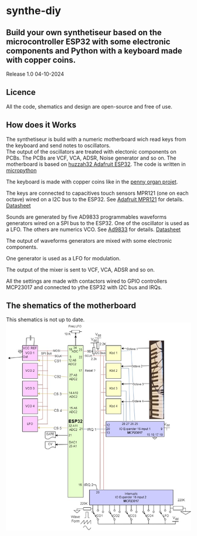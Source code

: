 # synthe-diy
<h2>Build your own synthetiseur based on the microcontroller ESP32 with some electronic components and Python with a keyboard made with copper coins.</h2>

Release 1.0 04-10-2024

<h2>Licence</h1>
All the code, shematics and design are open-source and free of use.

<h2>How does it Works</h2>

The synthetiseur is build with a numeric motherboard wich read keys from the keyboard and send notes to oscillators.<br/>
The output of the oscillators are treated with electonic components on PCBs. The PCBs are VCF, VCA, ADSR, Noise generator and so on.
The motherboard is based on <a href="https://www.adafruit.com/product/3405" target="_blank">huzzah32 Adafruit ESP32</a>.
The code is written in <a href="https://docs.micropython.org/en/latest/esp32/quickref.html#" target="_blank">micropython</a>

The keyboard is made with copper coins like in the <a href="https://arduino103.blogspot.com/2019/10/python-organ-creer-un-orgue.html" target="_blank">penny organ projet</a>.

The keys are connected to capacitives touch sensors MPR121 (one on each octave) wired on a I2C bus to the ESP32.
See <a href="https://cdn-learn.adafruit.com/downloads/pdf/adafruit-mpr121-gator.pdf" target="_blank">Adafruit MPR121</a> for details.
<a href="https://www.sparkfun.com/datasheets/Components/MPR121.pdf">Datasheet</a>

Sounds are generated by five AD9833 programmables waveforms generators wired on a SPI bus to the ESP32.
One of the oscillator is used as a LFO. The others are numerics VCO.
See <a href="https://protosupplies.com/product/ad9833-function-generator-module/" target="_blank">Ad9833</a> for details.
<a href="https://www.analog.com/media/en/technical-documentation/data-sheets/ad9833.pdf" target="_blank">Datasheet</a>

The output of waveforms generators are mixed with some electronic components.

One generator is used as a LFO for modulation.

The output of the mixer is sent to VCF, VCA, ADSR and so on.

All the settings are made with contactors wired to GPIO controllers MCP23017 and connected to ythe ESP32 with I2C bus and IRQs.

<h2>The shematics of the motherboard</h2>
This shematics is not up to date.
<img src ="pictures/CarteMere.jpg" alt="Shematics motherboard" />


